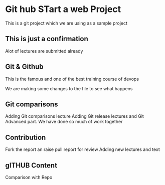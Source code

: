 # Git hub STart a web Project
This is a git project which we are using as a sample project 

## This is just a confirmation
Alot of lectures are submitted already 
## Git & Github
This is the famous and one of the best training course of devops

We are making some changes to the file to see what happens
## Git comparisons 
Adding Git comparisons lecture
Adding Git release lectures and Git Advanced part. We have done so much of work together
## Contribution
Fork the report an raise pull report for review
Adding new lectures and text

## gITHUB Content
Comparison with Repo
